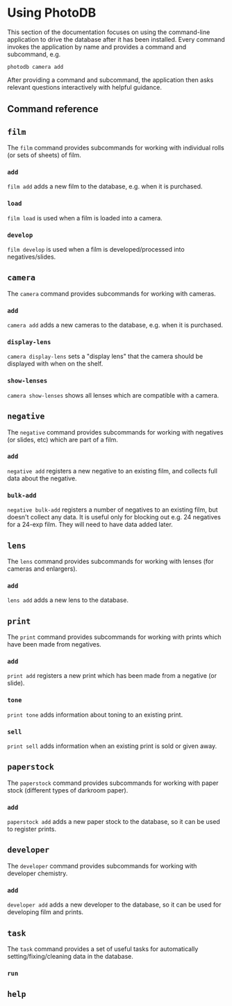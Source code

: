 # Using PhotoDB

This section of the documentation focuses on using the command-line application to drive the database
after it has been installed. Every command invokes the application by name and provides a command
and subcommand, e.g.

```
photodb camera add
```

After providing a command and subcommand, the application then asks relevant questions interactively
with helpful guidance.

## Command reference

## `film`
The `film` command provides subcommands for working with individual rolls (or sets of sheets) of film.
### `add`
`film add` adds a new film to the database, e.g. when it is purchased.
### `load`
`film load` is used when a film is loaded into a camera.
### `develop`
`film develop` is used when a film is developed/processed into negatives/slides.

## `camera`
The `camera` command provides subcommands for working with cameras.
### `add`
`camera add` adds a new cameras to the database, e.g. when it is purchased.
### `display-lens`
`camera display-lens` sets a "display lens" that the camera should be displayed with when on the shelf.
### `show-lenses`
`camera show-lenses` shows all lenses which are compatible with a camera.

## `negative`
The `negative` command provides subcommands for working with negatives (or slides, etc) which are part of a film.
### `add`
`negative add` registers a new negative to an existing film, and collects full data about the negative.
### `bulk-add`
`negative bulk-add` registers a number of negatives to an existing film, but doesn't collect any data.
It is useful only for blocking out e.g. 24 negatives for a 24-exp film. They will need to have data added later.

## `lens`
The `lens` command provides subcommands for working with lenses (for cameras and enlargers).
### `add`
`lens add` adds a new lens to the database.

## `print`
The `print` command provides subcommands for working with prints which have been made from negatives.
### `add`
`print add` registers a new print which has been made from a negative (or slide).
### `tone`
`print tone` adds information about toning to an existing print.
### `sell`
`print sell` adds information when an existing print is sold or given away.

## `paperstock`
The `paperstock` command provides subcommands for working with paper stock (different types of darkroom paper).
### `add`
`paperstock add` adds a new paper stock to the database, so it can be used to register prints.

## `developer`
The `developer` command provides subcommands for working with developer chemistry.
### `add`
`developer add` adds a new developer to the database, so it can be used for developing film and prints.

## `task`
The `task` command provides a set of useful tasks for automatically setting/fixing/cleaning data in the database.
### `run`

## `help`

